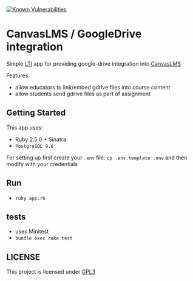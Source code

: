[![Known Vulnerabilities](https://snyk.io/test/github/learningtapestry/canvas-google-drive-connector/badge.svg?targetFile=Gemfile.lock)](https://snyk.io/test/github/learningtapestry/canvas-google-drive-connector?targetFile=Gemfile.lock)

# CanvasLMS / GoogleDrive integration

Simple [LTI](http://www.imsglobal.org/activity/learning-tools-interoperability) app for providing google-drive integration into [CanvasLMS](http://canvaslms.com/)

Features:
- allow educators to link/embed gdrive files into course content
- allow students send gdrive files as part of assignment

## Getting Started

This app uses:
* Ruby 2.5.0 + Sinatra
* `PostgreSQL 9.6`

For setting up first create your `.env` file:  `cp .env.template .env`
and then modify with your credentials

## Run
- `ruby app.rb`

## tests

- uses Minitest
- `bundle exec rake test`

## LICENSE

This project is licensed under [GPL3](https://tldrlegal.com/license/gnu-general-public-license-v3-\(gpl-3\))

